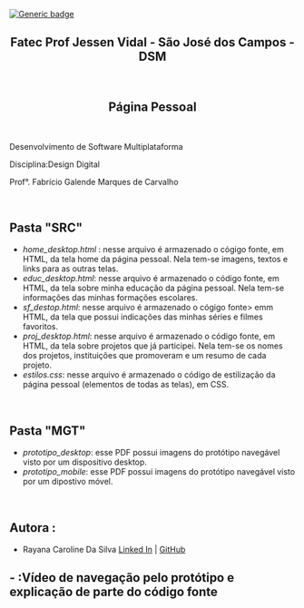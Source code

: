 [![Generic badge](https://img.shields.io/badge/STATUS%20DA%20PAGINA%20PESSOAL-EM%20DESENVOLVIMENTO-orange)](https://shields.io/)

<h2 text align="center">Fatec Prof Jessen Vidal - São José dos Campos - DSM</h2>
 
 <br>

<h2 text align="center">Página Pessoal</h2>

<br>

  <p> Desenvolvimento de Software Multiplataforma </p>
  <p> Disciplina:Design Digital</p>
  <p> Prof°. Fabrício Galende Marques de Carvalho</p>

<br>


## Pasta "SRC"  
* *home_desktop.html* : nesse arquivo é armazenado o cógigo fonte, em HTML, da tela home da página pessoal. Nela tem-se imagens, textos e links para as outras telas.</li>
* *educ_desktop.html*: nesse arquivo é armazenado o código fonte, em HTML, da tela sobre minha educação da página pessoal. Nela tem-se informações das minhas formações escolares.</a>
* *sf_destop.html*: nesse arquivo é armazenado o cógigo fonte> emm HTML, da tela que possui indicações das minhas séries e filmes favoritos.</a>
* *proj_desktop.html*: nesse arquivo é armazenado o código fonte, em HTML, da tela sobre projetos que já participei. Nela tem-se os nomes dos projetos, instituições que promoveram e um resumo de cada projeto.</a>
* *estilos.css*: nesse arquivo é armazenado o código de estilização da página pessoal (elementos de todas as telas), em CSS. 
<br />

##  Pasta "MGT"
* *prototipo_desktop*: esse PDF possui imagens do protótipo navegável visto por um dispositivo desktop. 
* *prototipo_mobile*: esse PDF possui imagens do protótipo navegável visto por um dipostivo móvel. 
		
<br />

## Autora :

* Rayana Caroline Da Silva [Linked In](https://www.linkedin.com/in/rayana-silva-3a9292195/) | [GitHub](https://github.com/raysilva02)

## - :Vídeo de navegação pelo protótipo e explicação de parte do código fonte 


